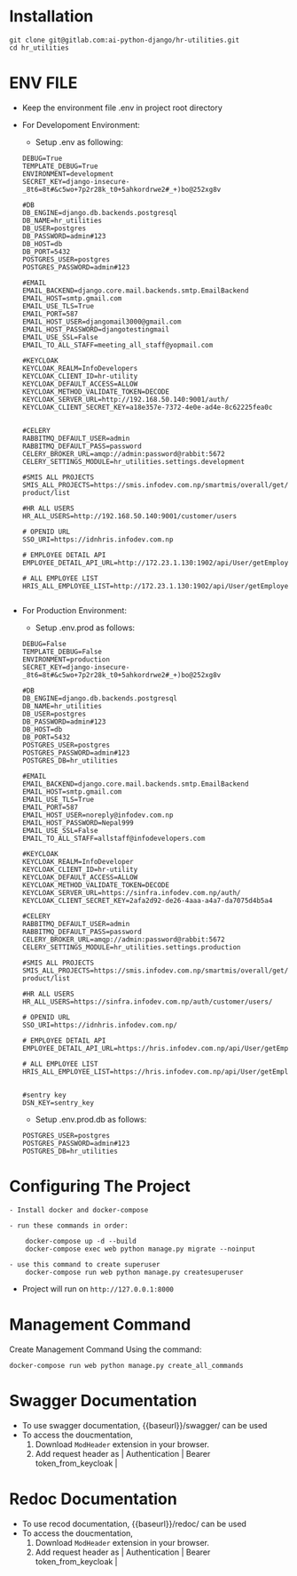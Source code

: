 # Installation

```
git clone git@gitlab.com:ai-python-django/hr-utilities.git
cd hr_utilities
```

# ENV FILE
- Keep the environment file .env in project root directory

- For Developoment Environment:
    - Setup .env as following:
    ```
    DEBUG=True
    TEMPLATE_DEBUG=True
    ENVIRONMENT=development
    SECRET_KEY=django-insecure-_8t6=8t#&c5wo+7p2r28k_t0+5ahkordrwe2#_+)bo@252xg8v

    #DB
    DB_ENGINE=django.db.backends.postgresql
    DB_NAME=hr_utilities
    DB_USER=postgres
    DB_PASSWORD=admin#123
    DB_HOST=db
    DB_PORT=5432
    POSTGRES_USER=postgres
    POSTGRES_PASSWORD=admin#123

    #EMAIL
    EMAIL_BACKEND=django.core.mail.backends.smtp.EmailBackend
    EMAIL_HOST=smtp.gmail.com
    EMAIL_USE_TLS=True
    EMAIL_PORT=587
    EMAIL_HOST_USER=djangomail3000@gmail.com
    EMAIL_HOST_PASSWORD=djangotestingmail
    EMAIL_USE_SSL=False
    EMAIL_TO_ALL_STAFF=meeting_all_staff@yopmail.com

    #KEYCLOAK
    KEYCLOAK_REALM=InfoDevelopers
    KEYCLOAK_CLIENT_ID=hr-utility
    KEYCLOAK_DEFAULT_ACCESS=ALLOW
    KEYCLOAK_METHOD_VALIDATE_TOKEN=DECODE
    KEYCLOAK_SERVER_URL=http://192.168.50.140:9001/auth/
    KEYCLOAK_CLIENT_SECRET_KEY=a18e357e-7372-4e0e-ad4e-8c62225fea0c


    #CELERY
    RABBITMQ_DEFAULT_USER=admin
    RABBITMQ_DEFAULT_PASS=password
    CELERY_BROKER_URL=amqp://admin:password@rabbit:5672
    CELERY_SETTINGS_MODULE=hr_utilities.settings.development

    #SMIS ALL PROJECTS
    SMIS_ALL_PROJECTS=https://smis.infodev.com.np/smartmis/overall/get/project-product/list

    #HR ALL USERS
    HR_ALL_USERS=http://192.168.50.140:9001/customer/users

    # OPENID URL
    SSO_URI=https://idnhris.infodev.com.np

    # EMPLOYEE DETAIL API
    EMPLOYEE_DETAIL_API_URL=http://172.23.1.130:1902/api/User/getEmployeeListByEmpCode

    # ALL EMPLOYEE LIST
    HRIS_ALL_EMPLOYEE_LIST=http://172.23.1.130:1902/api/User/getEmployeeNameList


    ```

- For Production Environment:
    - Setup .env.prod as follows:
    ```
    DEBUG=False
    TEMPLATE_DEBUG=False
    ENVIRONMENT=production
    SECRET_KEY=django-insecure-_8t6=8t#&c5wo+7p2r28k_t0+5ahkordrwe2#_+)bo@252xg8v

    #DB
    DB_ENGINE=django.db.backends.postgresql
    DB_NAME=hr_utilities
    DB_USER=postgres
    DB_PASSWORD=admin#123
    DB_HOST=db
    DB_PORT=5432
    POSTGRES_USER=postgres
    POSTGRES_PASSWORD=admin#123
    POSTGRES_DB=hr_utilities

    #EMAIL
    EMAIL_BACKEND=django.core.mail.backends.smtp.EmailBackend
    EMAIL_HOST=smtp.gmail.com
    EMAIL_USE_TLS=True
    EMAIL_PORT=587
    EMAIL_HOST_USER=noreply@infodev.com.np
    EMAIL_HOST_PASSWORD=Nepal999
    EMAIL_USE_SSL=False
    EMAIL_TO_ALL_STAFF=allstaff@infodevelopers.com

    #KEYCLOAK
    KEYCLOAK_REALM=InfoDeveloper
    KEYCLOAK_CLIENT_ID=hr-utility
    KEYCLOAK_DEFAULT_ACCESS=ALLOW 
    KEYCLOAK_METHOD_VALIDATE_TOKEN=DECODE
    KEYCLOAK_SERVER_URL=https://sinfra.infodev.com.np/auth/
    KEYCLOAK_CLIENT_SECRET_KEY=2afa2d92-de26-4aaa-a4a7-da7075d4b5a4

    #CELERY
    RABBITMQ_DEFAULT_USER=admin
    RABBITMQ_DEFAULT_PASS=password
    CELERY_BROKER_URL=amqp://admin:password@rabbit:5672
    CELERY_SETTINGS_MODULE=hr_utilities.settings.production

    #SMIS ALL PROJECTS
    SMIS_ALL_PROJECTS=https://smis.infodev.com.np/smartmis/overall/get/project-product/list

    #HR ALL USERS
    HR_ALL_USERS=https://sinfra.infodev.com.np/auth/customer/users/

    # OPENID URL
    SSO_URI=https://idnhris.infodev.com.np/

    # EMPLOYEE DETAIL API
    EMPLOYEE_DETAIL_API_URL=https://hris.infodev.com.np/api/User/getEmployeeListByEmpCode

    # ALL EMPLOYEE LIST
    HRIS_ALL_EMPLOYEE_LIST=https://hris.infodev.com.np/api/User/getEmployeeNameList
    

    #sentry key
    DSN_KEY=sentry_key

    ```

    - Setup .env.prod.db as follows:
    ```
    POSTGRES_USER=postgres
    POSTGRES_PASSWORD=admin#123
    POSTGRES_DB=hr_utilities
    ```

# Configuring The Project 

    - Install docker and docker-compose

    - run these commands in order:

        docker-compose up -d --build
        docker-compose exec web python manage.py migrate --noinput

    - use this command to create superuser
        docker-compose run web python manage.py createsuperuser

- Project will run on ```http://127.0.0.1:8000```

# Management Command
Create Management Command Using the command:
```
docker-compose run web python manage.py create_all_commands
```



# Swagger Documentation

- To use swagger documentation, {{baseurl}}/swagger/ can be used
- To access the doucmentation,
    1. Download `ModHeader` extension in your browser. 
    2. Add request header as
    | Authentication | Bearer token_from_keycloak |


# Redoc Documentation

- To use recod documentation, {{baseurl}}/redoc/ can be used
- To access the doucmentation,
    1. Download `ModHeader` extension in your browser. 
    2. Add request header as
    | Authentication | Bearer token_from_keycloak |

